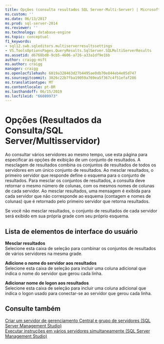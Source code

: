 ```yaml
---
title: Opções (consulta resultados SQL Server-Multi-Server) | Microsoft Docs
ms.custom: ''
ms.date: 06/13/2017
ms.prod: sql-server-2014
ms.reviewer: ''
ms.technology: database-engine
ms.topic: conceptual
f1_keywords:
- sql12.swb.sqleditors.multiserverresultssettings
- VS.ToolsOptionsPages.QueryResults.SqlServer.SQLMultiServerResults
ms.assetid: d6768bd8-9cb5-4606-a726-a33a1df9e1bb
author: craigg-msft
ms.author: craigg
manager: craigg
ms.openlocfilehash: 6019a328463d27b4495ae0db70e844eb4e05d747
ms.sourcegitcommit: 3026c22b7fba19059a769ea5f367c4f51efaf286
ms.translationtype: MT
ms.contentlocale: pt-BR
ms.lasthandoff: 06/15/2019
ms.locfileid: "66089973"
---
```

# <a name="options-query-results-sql-server-multi-server"></a>Opções (Resultados da Consulta/SQL Server/Multisservidor)
  Ao consultar vários servidores ao mesmo tempo, use esta página para especificar as opções de exibição de um conjunto de resultados. A mesclagem de resultados combina os conjuntos de resultados de todos os servidores em um único conjunto de resultados. Ao mesclar resultados, o primeiro servidor que responde define o esquema para o conjunto de resultados. Para mesclar os conjuntos de resultados, a consulta deve retornar o mesmo número de colunas, com os mesmos nomes de colunas de cada servidor. Ao mesclar resultados, uma mensagem é exibida para cada servidor que não corresponde ao esquema (contagem e nomes de colunas) que é retornado pelo primeiro servidor que retorna resultados.  
  
 Se você não mesclar resultados, o conjunto de resultados de cada servidor será exibido em sua própria grade com seu próprio esquema.  
  
## <a name="uielement-list"></a>Lista de elementos de interface do usuário  
 **Mesclar resultados**  
 Selecione esta caixa de seleção para combinar os conjuntos de resultados de vários servidores na mesma grade.  
  
 **Adicione o nome do servidor aos resultados**  
 Selecione esta caixa de seleção para incluir uma coluna adicional que indica o nome do servidor que gerou cada linha.  
  
 **Adicionar nome de logon aos resultados**  
 Selecione esta caixa de seleção para incluir uma coluna adicional que indica o logon usado para conectar-se ao servidor que gerou cada linha.  
  
## <a name="see-also"></a>Consulte também  
 [Criar um servidor de gerenciamento Central e grupo de servidores &#40;SQL Server Management Studio&#41;](../ssms/register-servers/create-a-central-management-server-and-server-group.md)   
 [Executar instruções em vários servidores simultaneamente &#40;SQL Server Management Studio&#41;](../ssms/register-servers/execute-statements-against-multiple-servers-simultaneously.md)  
  
  
